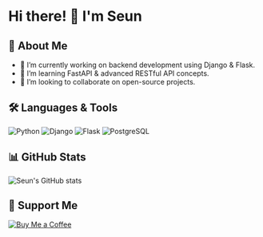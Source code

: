 # Hi there! 👋 I'm Seun

## 🚀 About Me
- 🔭 I’m currently working on backend development using Django & Flask.
- 🌱 I’m learning FastAPI & advanced RESTful API concepts.
- 👯 I’m looking to collaborate on open-source projects.

## 🛠 Languages & Tools
![Python](https://img.shields.io/badge/Python-3776AB?style=for-the-badge&logo=python&logoColor=white)
![Django](https://img.shields.io/badge/Django-092E20?style=for-the-badge&logo=django&logoColor=white)
![Flask](https://img.shields.io/badge/Flask-000000?style=for-the-badge&logo=flask&logoColor=white)
![PostgreSQL](https://img.shields.io/badge/PostgreSQL-316192?style=for-the-badge&logo=postgresql&logoColor=white)

## 📊 GitHub Stats
![Seun's GitHub stats](https://github-readme-stats.vercel.app/api?username=Imperialemmy&show_icons=true&theme=dark)

## 🎯 Support Me
[![Buy Me a Coffee](https://img.shields.io/badge/Buy%20Me%20a%20Coffee-FFDD00?style=for-the-badge&logo=buy-me-a-coffee&logoColor=black)](https://www.buymeacoffee.com/Imperialemmy)
